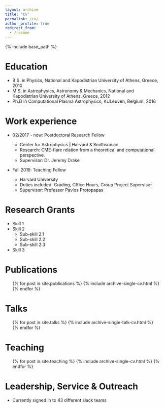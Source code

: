```yaml
---
layout: archive
title: "CV"
permalink: /cv/
author_profile: true
redirect_from:
  - /resume
---
```


{% include base_path %}

Education
======
* B.S. in Physics, National and Kapodistrian University of Athens, Greece, 2010
* M.S. in Astrophysics, Astronomy & Mechanics, National and Kapodistrian University of Athens, Greece, 2012
* Ph.D in Computational Plasma Astrophysics, KULeuven, Belgium, 2016

Work experience
======
* 02/2017 - now: Postdoctoral Research Fellow
  * Center for Astrophysics \| Harvard & Smithsonian
  * Research: CME-flare relation from a theoretical and computational perspective.
  * Supervisor: Dr. Jeremy Drake

* Fall 2019: Teaching Fellow
  * Harvard University
  * Duties included: Grading, Office Hours, Group Project Supervisor
  * Supervisor: Professor Pavlos Protopapas
  
Research Grants
======
* Skill 1
* Skill 2
  * Sub-skill 2.1
  * Sub-skill 2.2
  * Sub-skill 2.3
* Skill 3

Publications
======
  <ul>{% for post in site.publications %}
    {% include archive-single-cv.html %}
  {% endfor %}</ul>
  
Talks
======
  <ul>{% for post in site.talks %}
    {% include archive-single-talk-cv.html %}
  {% endfor %}</ul>
  
Teaching
======
  <ul>{% for post in site.teaching %}
    {% include archive-single-cv.html %}
  {% endfor %}</ul>
  
Leadership, Service & Outreach
======
* Currently signed in to 43 different slack teams
